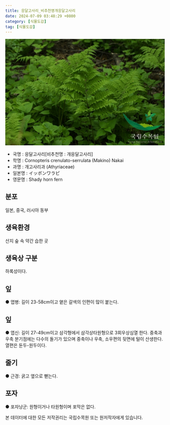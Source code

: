 ```yaml
---
title: 응달고사리_비추천명개응달고사리
date: 2024-07-09 03:48:29 +0800
category: [식물도감]
tag: [식물도감]
---
```




![응달고사리[비추천명 : 개응달고사리]](/assets/img/fileUpload/plants/basic/Polypodiaceae/Cornopteris/4115/1_th2.JPG)
- 국명 : 응달고사리[비추천명 : 개응달고사리]
- 학명 : Cornopteris crenulato-serrulata (Makino) Nakai
- 과명 : 개고사리과 (Athyriaceae)
- 일본명 : イッボンワラピ
- 영문명 : Shady horn fern


## 분포
일본, 중국, 러시아 동부
## 생육환경
산지 숲 속 약간 습한 곳
## 생육상 구분
하록성이다. 
## 잎
● 엽병: 길이 23-58cm이고 옅은 갈색의 인편이 많이 붙는다. 
## 잎
● 엽신: 길이 27-49cm이고 삼각형에서 삼각상타원형으로 3회우상심열 한다. 중축과 우축 분기점에는 다수의 돌기가 있으며 중축이나 우축, 소우편의 뒷면에 털이 산생한다. 열편은 둔두-원두이다. 
## 줄기
● 근경: 굵고 옆으로 뻗는다. 
## 포자
● 포자낭군: 원형이거나 타원형이며 포막은 없다. 






본 데이터에 대한 모든 저작권리는 국립수목원 또는 원저작자에게 있습니다.
